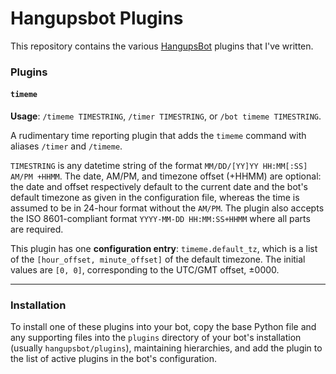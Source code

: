 # Hangupsbot Plugins #

This repository contains the various [HangupsBot](https://github.com/hangoutsbot/hangoutsbot) plugins that I've written.

### Plugins ###

#### `timeme` ####

**Usage**: `/timeme TIMESTRING`, `/timer TIMESTRING`, or `/bot timeme TIMESTRING`.

A rudimentary time reporting plugin that adds the `timeme` command with aliases `/timer` and `/timeme`.  

`TIMESTRING` is any datetime string of the format `MM/DD/[YY]YY HH:MM[:SS] AM/PM +HHMM`.
The date, AM/PM, and timezone offset (+HHMM) are optional: the date and offset respectively default to the
current date and the bot's default timezone as given in the configuration file, whereas the time is assumed to
be in 24-hour format without the `AM/PM`. The plugin also accepts the ISO 8601-compliant format
`YYYY-MM-DD HH:MM:SS+HHMM` where all parts are required.

This plugin has one **configuration entry**: `timeme.default_tz`, which is a list of the `[hour_offset, minute_offset]`
of the default timezone. The initial values are `[0, 0]`, corresponding to the UTC/GMT offset, &pm;0000.

-----

### Installation ###

To install one of these plugins into your bot, copy the base Python file and any supporting files into the `plugins` directory of your bot's installation (usually `hangupsbot/plugins`), maintaining hierarchies, and add the plugin to the list of active plugins in the bot's configuration.
